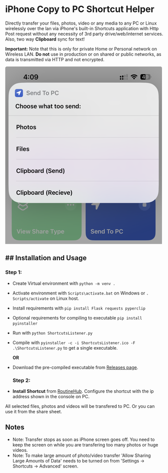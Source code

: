 # iPhone Copy to PC Shortcut Helper

Directly transfer your files, photos, video or any media to any PC or Linux wirelessly over the lan via iPhone's built-in Shortcuts application with Http Post request without any necessity of 3rd party drive/web/internet services. 
Also, two way **Clipboard** sync for text! 

**Important:** Note that this is only for private Home or Personal network on Wireless LAN. **Do not** use in production or on shared or public networks, as data is transmitted via HTTP and not encrypted. 

![Send2PC.png](media/Send2PC.png)

## ## Installation and Usage

### Step 1:

- Create Virtual environment with `python -m venv .`
- Activate environment with `Scripts\activate.bat` on Windows or `. Scripts/activate` on Linux host.
- Install requirements with `pip install Flask requests pyperclip`
- Optional requirements for compiling to executable `pip install pyinstaller`
- Run with `python ShortcutsListener.py`
- Compile with `pyinstaller -c -i ShortcutsListener.ico -F .\ShortcutsListener.py` to get a single executable.
  
  **OR**
  
- Download the pre-compiled executable from [Releases page](https://github.com/shajul/ShortcutsListener/releases/latest).
  
  ### Step 2:
- **Install Shortcut** from [RoutineHub](https://routinehub.co/shortcut/17314/). Configure the shortcut with the ip address shown in the console on PC.

All selected files, photos and videos will be transfered to PC. Or you can use it from the share sheet.

## Notes

- Note: Transfer stops as soon as iPhone screen goes off. You need to keep the screen on while you are transfering too many photos or huge videos.
- Note: To make large amount of photo/video transfer 'Allow Sharing Large Amounts of Data' needs to be turned on from 'Settings -> Shortcuts -> Advanced' screen.
